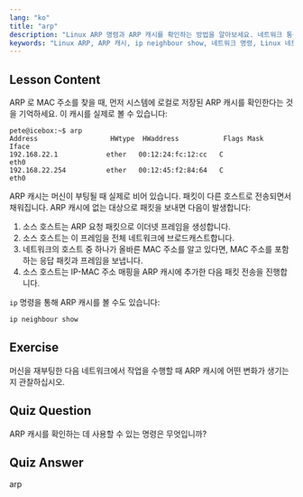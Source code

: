 ```yaml
---
lang: "ko"
title: "arp"
description: "Linux ARP 명령과 ARP 캐시를 확인하는 방법을 알아보세요. 네트워크 통신에서 ARP 의 역할을 이해합니다. ARP 초보자 가이드."
keywords: "Linux ARP, ARP 캐시, ip neighbour show, 네트워크 명령, Linux 네트워킹, 초보자 Linux, Linux 튜토리얼"
---
```


## Lesson Content

ARP 로 MAC 주소를 찾을 때, 먼저 시스템에 로컬로 저장된 ARP 캐시를 확인한다는 것을 기억하세요. 이 캐시를 실제로 볼 수 있습니다:

```
pete@icebox:~$ arp
Address                  HWtype  HWaddress           Flags Mask            Iface
192.168.22.1            ether   00:12:24:fc:12:cc   C                     eth0
192.168.22.254          ether   00:12:45:f2:84:64   C                     eth0
```

ARP 캐시는 머신이 부팅될 때 실제로 비어 있습니다. 패킷이 다른 호스트로 전송되면서 채워집니다. ARP 캐시에 없는 대상으로 패킷을 보내면 다음이 발생합니다:

1. 소스 호스트는 ARP 요청 패킷으로 이더넷 프레임을 생성합니다.
2. 소스 호스트는 이 프레임을 전체 네트워크에 브로드캐스트합니다.
3. 네트워크의 호스트 중 하나가 올바른 MAC 주소를 알고 있다면, MAC 주소를 포함하는 응답 패킷과 프레임을 보냅니다.
4. 소스 호스트는 IP-MAC 주소 매핑을 ARP 캐시에 추가한 다음 패킷 전송을 진행합니다.

`ip` 명령을 통해 ARP 캐시를 볼 수도 있습니다:

```bash
ip neighbour show
```

## Exercise

머신을 재부팅한 다음 네트워크에서 작업을 수행할 때 ARP 캐시에 어떤 변화가 생기는지 관찰하십시오.

## Quiz Question

ARP 캐시를 확인하는 데 사용할 수 있는 명령은 무엇입니까?

## Quiz Answer

arp
